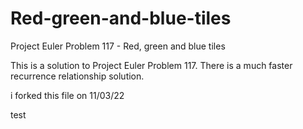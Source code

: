 # Red-green-and-blue-tiles
Project Euler Problem 117 - Red, green and blue tiles

This is a solution to Project Euler Problem 117. There is a much faster recurrence relationship solution.

i forked this file on 11/03/22

test